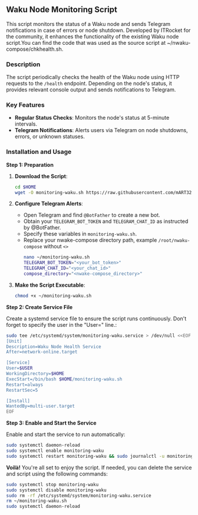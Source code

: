 ## Waku Node Monitoring Script

This script monitors the status of a Waku node and sends Telegram notifications in case of errors or node shutdown. Developed by ITRocket for the community, it enhances the functionality of the existing Waku node script.You can find the code that was used as the source script at ~/nwaku-compose/chkhealth.sh.

### Description

The script periodically checks the health of the Waku node using HTTP requests to the `/health` endpoint. Depending on the node's status, it provides relevant console output and sends notifications to Telegram.

### Key Features

- **Regular Status Checks**: Monitors the node's status at 5-minute intervals.
- **Telegram Notifications**: Alerts users via Telegram on node shutdowns, errors, or unknown statuses.

### Installation and Usage

**Step 1: Preparation**

1. **Download the Script**:
   ```bash
   cd $HOME
   wget -O monitoring-waku.sh https://raw.githubusercontent.com/mART321/waku_monitor/main/monitoring-waku.sh
   ```

2. **Configure Telegram Alerts**:
   - Open Telegram and find `@BotFather` to create a new bot.
   - Obtain your `TELEGRAM_BOT_TOKEN` and `TELEGRAM_CHAT_ID` as instructed by @BotFather.
   - Specify these variables in `monitoring-waku.sh`.
   - Replace your nwake-compose directory path, example `/root/nwaku-compose` without `<>`
     ```bash
     nano ~/monitoring-waku.sh
     TELEGRAM_BOT_TOKEN="<your_bot_token>"
     TELEGRAM_CHAT_ID="<your_chat_id>"
     compose_directory="<nwake-compose_directory>"
     ```

4. **Make the Script Executable**:
   ```bash
   chmod +x ~/monitoring-waku.sh
   ```

**Step 2: Create Service File**

Create a systemd service file to ensure the script runs continuously.
Don't forget to specify the user in the "User=" line.:

```bash
sudo tee /etc/systemd/system/monitoring-waku.service > /dev/null <<EOF
[Unit]
Description=Waku Node Health Service
After=network-online.target

[Service]
User=$USER
WorkingDirectory=$HOME
ExecStart=/bin/bash $HOME/monitoring-waku.sh
Restart=always
RestartSec=5

[Install]
WantedBy=multi-user.target
EOF
```

**Step 3: Enable and Start the Service**

Enable and start the service to run automatically:

```bash
sudo systemctl daemon-reload
sudo systemctl enable monitoring-waku
sudo systemctl restart monitoring-waku && sudo journalctl -u monitoring-waku -f
```

**Voilà!** You're all set to enjoy the script. If needed, you can delete the service and script using the following commands:

```bash
sudo systemctl stop monitoring-waku
sudo systemctl disable monitoring-waku
sudo rm -rf /etc/systemd/system/monitoring-waku.service
rm ~/monitoring-waku.sh
sudo systemctl daemon-reload
```
